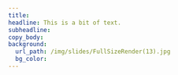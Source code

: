 ```yaml
---
title:
headline: This is a bit of text.
subheadline:
copy_body:
background:
  url_path: /img/slides/FullSizeRender(13).jpg
  bg_color:
---
```

